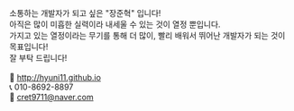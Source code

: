 소통하는 개발자가 되고 싶은 "장준혁" 입니다! <br>
아직은 많이 미흡한 실력이라 내세울 수 있는 것이 열정 뿐입니다. <br>
가지고 있는 열정이라는 무기를 통해 더 많이, 빨리 배워서 뛰어난 개발자가 되는 것이 목표입니다! <br>
잘 부탁 드립니다! <br>
<br>
📌 http://hyuni11.github.io <br>
📞 010-8692-8897 <br>
📧 cret9711@naver.com <br>
